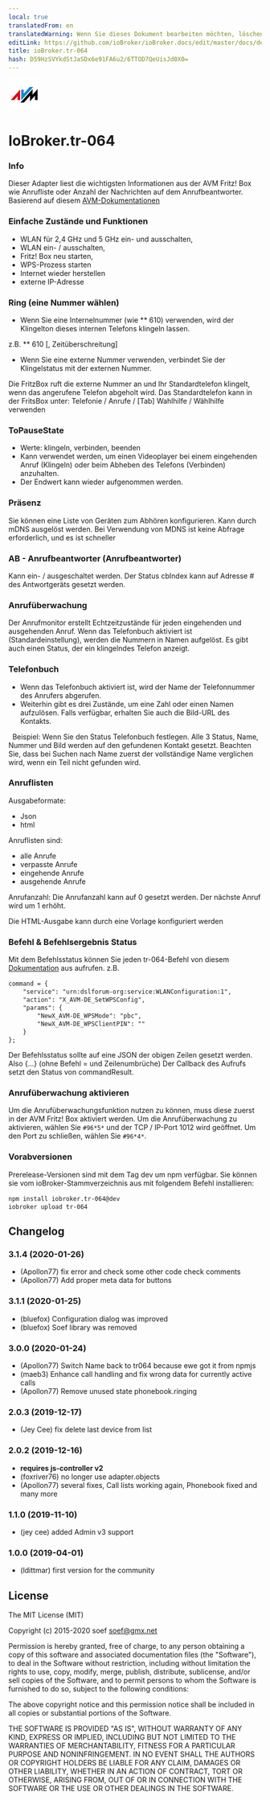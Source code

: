 ```yaml
---
local: true
translatedFrom: en
translatedWarning: Wenn Sie dieses Dokument bearbeiten möchten, löschen Sie bitte das Feld "translationsFrom". Andernfalls wird dieses Dokument automatisch erneut übersetzt
editLink: https://github.com/ioBroker/ioBroker.docs/edit/master/docs/de/adapterref/iobroker.tr-064/README.md
title: ioBroker.tr-064
hash: D59HzSVYkdStJaSDx6e91FA6u2/6TTOD7QeUisJd0X0=
---
```

![Logo](../../../en/adapterref/iobroker.tr-064/media/tr-064.png)

# IoBroker.tr-064
### Info
Dieser Adapter liest die wichtigsten Informationen aus der AVM Fritz! Box wie Anrufliste oder Anzahl der Nachrichten auf dem Anrufbeantworter.
Basierend auf diesem [AVM-Dokumentationen](https://avm.de/service/schnittstellen/)

### Einfache Zustände und Funktionen
- WLAN für 2,4 GHz und 5 GHz ein- und ausschalten,
- WLAN ein- / ausschalten,
- Fritz! Box neu starten,
- WPS-Prozess starten
- Internet wieder herstellen
- externe IP-Adresse

### Ring (eine Nummer wählen)
- Wenn Sie eine Internelnummer (wie ** 610) verwenden, wird der Klingelton dieses internen Telefons klingeln lassen.

z.B. ** 610 [, Zeitüberschreitung]

- Wenn Sie eine externe Nummer verwenden, verbindet Sie der Klingelstatus mit der externen Nummer.

Die FritzBox ruft die externe Nummer an und Ihr Standardtelefon klingelt, wenn das angerufene Telefon abgeholt wird.
Das Standardtelefon kann in der FritsBox unter: Telefonie / Anrufe / [Tab] Wahlhilfe / Wählhilfe verwenden

### ToPauseState
- Werte: klingeln, verbinden, beenden
- Kann verwendet werden, um einen Videoplayer bei einem eingehenden Anruf (Klingeln) oder beim Abheben des Telefons (Verbinden) anzuhalten.
- Der Endwert kann wieder aufgenommen werden.

### Präsenz
Sie können eine Liste von Geräten zum Abhören konfigurieren.
Kann durch mDNS ausgelöst werden. Bei Verwendung von MDNS ist keine Abfrage erforderlich, und es ist schneller

### AB - Anrufbeantworter (Anrufbeantworter)
Kann ein- / ausgeschaltet werden.
Der Status cbIndex kann auf Adresse # des Antwortgeräts gesetzt werden.

### Anrufüberwachung
Der Anrufmonitor erstellt Echtzeitzustände für jeden eingehenden und ausgehenden Anruf.
Wenn das Telefonbuch aktiviert ist (Standardeinstellung), werden die Nummern in Namen aufgelöst. Es gibt auch einen Status, der ein klingelndes Telefon anzeigt.

### Telefonbuch
- Wenn das Telefonbuch aktiviert ist, wird der Name der Telefonnummer des Anrufers abgerufen.
- Weiterhin gibt es drei Zustände, um eine Zahl oder einen Namen aufzulösen. Falls verfügbar, erhalten Sie auch die Bild-URL des Kontakts.

  Beispiel: Wenn Sie den Status Telefonbuch festlegen. Alle 3 Status, Name, Nummer und Bild werden auf den gefundenen Kontakt gesetzt. Beachten Sie, dass bei Suchen nach Name zuerst der vollständige Name verglichen wird, wenn ein Teil nicht gefunden wird.

### Anruflisten
Ausgabeformate:

- Json
- html

Anruflisten sind:

- alle Anrufe
- verpasste Anrufe
- eingehende Anrufe
- ausgehende Anrufe

Anrufanzahl: Die Anrufanzahl kann auf 0 gesetzt werden. Der nächste Anruf wird um 1 erhöht.

Die HTML-Ausgabe kann durch eine Vorlage konfiguriert werden

### Befehl & Befehlsergebnis Status
Mit dem Befehlsstatus können Sie jeden tr-064-Befehl von diesem [Dokumentation](https://avm.de/service/schnittstellen/) aus aufrufen.
z.B.

```
command = {
    "service": "urn:dslforum-org:service:WLANConfiguration:1",
    "action": "X_AVM-DE_SetWPSConfig",
    "params": {
        "NewX_AVM-DE_WPSMode": "pbc",
        "NewX_AVM-DE_WPSClientPIN": ""
    }
};
```

Der Befehlsstatus sollte auf eine JSON der obigen Zeilen gesetzt werden. Also {...} (ohne Befehl = und Zeilenumbrüche) Der Callback des Aufrufs setzt den Status von commandResult.

### Anrufüberwachung aktivieren
Um die Anrufüberwachungsfunktion nutzen zu können, muss diese zuerst in der AVM Fritz! Box aktiviert werden.
Um die Anrufüberwachung zu aktivieren, wählen Sie ```#96*5*``` und der TCP / IP-Port 1012 wird geöffnet. Um den Port zu schließen, wählen Sie ```#96*4*```.

### Vorabversionen
Prerelease-Versionen sind mit dem Tag dev um npm verfügbar.
Sie können sie vom ioBroker-Stammverzeichnis aus mit folgendem Befehl installieren:

```
npm install iobroker.tr-064@dev
iobroker upload tr-064
```

## Changelog
### 3.1.4 (2020-01-26)
* (Apollon77) fix error and check some other code check comments
* (Apollon77) Add proper meta data for buttons

### 3.1.1 (2020-01-25)
* (bluefox) Configuration dialog was improved
* (bluefox) Soef library was removed

### 3.0.0 (2020-01-24)
* (Apollon77) Switch Name back to tr064 because ewe got it from npmjs
* (maeb3) Enhance call handling and fix wrong data for currently active calls 
* (Apollon77) Remove unused state phonebook.ringing

### 2.0.3 (2019-12-17)
* (Jey Cee) fix delete last device from list

### 2.0.2 (2019-12-16)
* __requires js-controller v2__
* (foxriver76) no longer use adapter.objects
* (Apollon77) several fixes, Call lists working again, Phonebook fixed and many more

### 1.1.0 (2019-11-10)
* (jey cee) added Admin v3 support

### 1.0.0 (2019-04-01)
* (ldittmar) first version for the community

## License
The MIT License (MIT)

Copyright (c) 2015-2020 soef <soef@gmx.net>

Permission is hereby granted, free of charge, to any person obtaining a copy
of this software and associated documentation files (the "Software"), to deal
in the Software without restriction, including without limitation the rights
to use, copy, modify, merge, publish, distribute, sublicense, and/or sell
copies of the Software, and to permit persons to whom the Software is
furnished to do so, subject to the following conditions:

The above copyright notice and this permission notice shall be included in
all copies or substantial portions of the Software.

THE SOFTWARE IS PROVIDED "AS IS", WITHOUT WARRANTY OF ANY KIND, EXPRESS OR
IMPLIED, INCLUDING BUT NOT LIMITED TO THE WARRANTIES OF MERCHANTABILITY,
FITNESS FOR A PARTICULAR PURPOSE AND NONINFRINGEMENT. IN NO EVENT SHALL THE
AUTHORS OR COPYRIGHT HOLDERS BE LIABLE FOR ANY CLAIM, DAMAGES OR OTHER
LIABILITY, WHETHER IN AN ACTION OF CONTRACT, TORT OR OTHERWISE, ARISING FROM,
OUT OF OR IN CONNECTION WITH THE SOFTWARE OR THE USE OR OTHER DEALINGS IN
THE SOFTWARE.